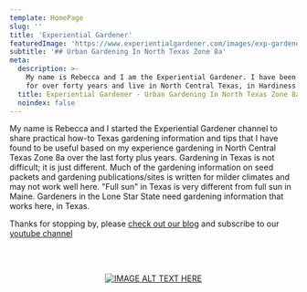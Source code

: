 ```yaml
---
template: HomePage
slug: ''
title: 'Experiential Gardener'
featuredImage: 'https://www.experientialgardener.com/images/exp-gardener-header-flattened.jpg'
subtitle: '## Urban Gardening In North Texas Zone 8a'
meta:
  description: >-
    My name is Rebecca and I am the Experiential Gardener. I have been gardening
    for over forty years and live in North Central Texas, in Hardiness Zone 8a.
  title: Experiential Gardener - Urban Gardening In North Texas Zone 8a
  noindex: false
---
```



My name is Rebecca and I started the Experiential Gardener channel to share practical how-to Texas gardening information and tips that I have found to be useful based on my experience gardening in North Central Texas Zone 8a over the last forty plus years. Gardening in Texas is not difficult; it is just different. Much of the gardening information on seed packets and gardening publications/sites is written for milder climates and may not work well here. "Full sun" in Texas is very different from full sun in Maine. Gardeners in the Lone Star State need gardening information that works here, in Texas. 

Thanks for stopping by, please [check out our blog](https://www.experientialgardener.com/blog/) and subscribe to our <a href="https://www.youtube.com/user/expgardener" target="_blank">youtube channel</a>

<br><br>


<center>

[![IMAGE ALT TEXT HERE](https://www.experientialgardener.com/images/rebecca-holding-basket-new.jpg "Rebecca holding a weekly harvest from her own Urban Garden in Denton, Tx.")](https://www.experientialgardener.com/blog)


</center>